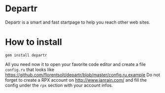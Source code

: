 # Departr

Departr is a smart and fast startpage to help you reach other web sites.

# How to install

    gem install departr

All you need now it to open your favorite code editor and create a file `config.ru` that looks like https://github.com/florentsolt/departr/blob/master/config.ru.example
Do not forget to create a RPX account on http://www.janrain.com/ and fill the config under the `rpx` section with your account infos.
